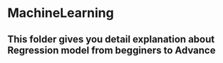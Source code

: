 # MachineLearning
## This folder gives you detail explanation about Regression model from begginers to Advance 
